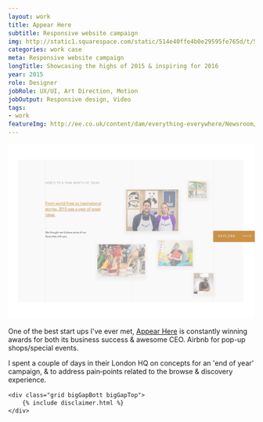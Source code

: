 ```yaml
---
layout: work
title: Appear Here
subtitle: Responsive website campaign
img: http://static1.squarespace.com/static/514e40ffe4b0e29595fe765d/t/5647bbb0e4b072d19f90d5f1/1447541681826/?format=750w
categories: work case
meta: Responsive website campaign
longTitle: Showcasing the highs of 2015 & inspiring for 2016
year: 2015
role: Designer
jobRole: UX/UI, Art Direction, Motion 
jobOutput: Responsive design, Video
tags: 
- work
featureImg: http://ee.co.uk/content/dam/everything-everywhere/Newsroom/Newsroom%20article%20images/Ross%20Bailey%20and%20Emilie%20Holmes%202.jpg
---
```


<div class="wider">
	<div class="grid">
		<div class="unit whole">
			<img class="shadow" src="assets/appearhere/Frame1.png"/>
		</div>
	</div>

</div>

<div class="wider">
		<div class="grid bigGapBott bigGapTop">
		      <div class="unit half">
			        <p class="lead w80">
			        	One of the best start ups I've ever met, <a href="http://www.appearhere.co.uk" target="_blank">Appear Here</a> is constantly winning awards for both its business success &amp; awesome CEO.  Airbnb for pop-up shops/special events.
			        </p>
		       </div>
		      <div class="unit half">
			        <p class="lead w80">
			        	I spent a couple of days in their London HQ on concepts for an 'end of year' campaign, &amp; to address pain‐points related to the browse &amp; discovery experience.
			        </p>
		       </div>		     
		 </div>




	<div class="grid bigGapBott bigGapTop">
		{% include disclaimer.html %}
	</div>

</div>
